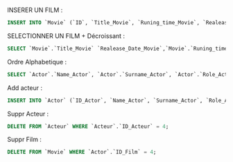 INSERER UN FILM : 
```sql
INSERT INTO `Movie` (`ID`, `Title_Movie`, `Runing_time_Movie`, `Realease_Date_Movie`) VALUES (NULL, 'Iron Man', '126 Minutes', '2008');


```

SELECTIONNER UN FILM + Décroissant :
```sql
SELECT `Movie`.`Title_Movie` `Realease_Date_Movie`,`Movie`.`Runing_time_Movie` FROM `Movie` ORDER BY `ID_Film` DESC 

```

Ordre Alphabetique : 
```sql
SELECT `Actor`.`Name_Actor`, `Actor`.`Surname_Actor`, `Actor`.`Role_Actor`, `Actor`.`Sexe_Actor`, `Actor`.`Birthday_Actor` FROM `Actor` ORDER BY `Actor`.`Surname_Actor` ASC 

```

Add acteur : 
```sql
INSERT INTO `Actor` (`ID_Actor`, `Name_Actor`, `Surname_Actor`, `Role_Actor`, `Sexe_Actor`, `Birthday_Actor`) VALUES (NULL, 'Robert', 'Downey.Jr', 'Iron Man', 'Male', DATE('1965-4-4'));

```

Suppr Acteur : 
```sql
DELETE FROM `Acteur` WHERE `Acteur`.`ID_Acteur` = 4;

```

Suppr Film : 
```sql
DELETE FROM `Movie` WHERE `Actor`.`ID_Film` = 4;

```
